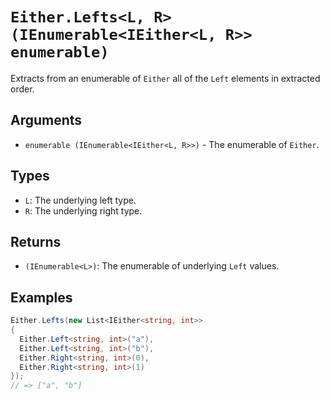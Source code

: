# `Either.Lefts<L, R>(IEnumerable<IEither<L, R>> enumerable)`

Extracts from an enumerable of `Either` all of the `Left` elements in extracted order.

## Arguments

* `enumerable (IEnumerable<IEither<L, R>>)` - The enumerable of `Either`.

## Types

* `L`: The underlying left type.
* `R`: The underlying right type.

## Returns

* `(IEnumerable<L>)`: The enumerable of underlying `Left` values.

## Examples

```csharp
Either.Lefts(new List<IEither<string, int>>
{
  Either.Left<string, int>("a"),
  Either.Left<string, int>("b"),
  Either.Right<string, int>(0),
  Either.Right<string, int>(1)
});
// => ["a", "b"]
```
